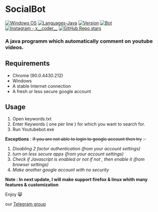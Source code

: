 # SocialBot

<p align="left">
  <a href="#"><img alt="Windows OS" src="https://img.shields.io/badge/OS-Windows-3DDC84?style=flat-square&logo=windows"></a>
  <a href="#"><img alt="Languages-Java" src="https://img.shields.io/badge/Language-Java-1DA1F2?style=flat-square&logo=java"></a>
  <a href="#"><img alt="Version" src="https://img.shields.io/badge/Driver version-91.0.4472.77-blue"></a>
  <a href="#"><img alt="Bot" src="https://img.shields.io/badge/Bot version-v1-orange"></a>
  <a href="https://www.instagram.com/x__coder__x/"><img alt="Instagram - x__coder__" src="https://img.shields.io/badge/Instagram-x____coder____x-lightgrey"></a>
  <a href="#"><img alt="GitHub Repo stars" src="https://img.shields.io/github/stars/ErrorxCode/OTP-Verification-Api?style=social"></a>
  </p>

### A java programm which automatically comment on youtube videos.

## Requirements
* Chrome (90.0.4430.212)
* Windows
* A stable Internet connection
* A fresh or less secure google account

## Usage

1. Open keywords.txt
2. Enter Keywords ( one per line ) for which you want to search for.
3. Run Youtubebot.exe

**Exceptions** : 
~~If you are not able to login to google account then try~~ :- 
1. *Disabling 2 factor authentication (from your account settings)*
2. *turn on less secure apps (from your account settings)*
3. *Check if Javascript is enabled or not if not , then enable it (from browser settings)*
4. *Make another google account with no security*
<!-- 
### **For Instagram** :- 
1. Open tags.txt
2. Enter tags ( one per line ) on which you want to comment
3. Run Insta.py (`python3 YT.py` for linux) -->

<!-- 
**Note : For linux users who are using firefox, you have to set geckodriver in $PATH in order to work. for that Run the following commands in the terminal** :-
- `sudo mv geckodriver /usr/local/bin/ (from the project directory)`
- `chmod +x geckodriver (from the /usr/local/bin/ directory )` -->

**Note : In next update, I will make support firefox & linux whith many features & customization**

Enjoy 😸

our [Telegram group](http://t.me/TheAllRounders)
